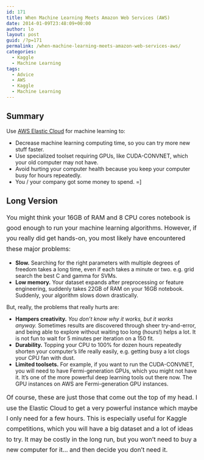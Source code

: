 ```yaml
---
id: 171
title: When Machine Learning Meets Amazon Web Services (AWS)
date: 2014-01-09T23:48:09+00:00
author: lo
layout: post
guid: /?p=171
permalink: /when-machine-learning-meets-amazon-web-services-aws/
categories:
  - Kaggle
  - Machine Learning
tags:
  - Advice
  - AWS
  - Kaggle
  - Machine Learning
---
```

## Summary

Use [AWS Elastic Cloud](http://aws.amazon.com/ec2/) for machine learning to:

  * Decrease machine learning computing time, so you can try more new stuff faster.
  * Use specialized toolset requiring GPUs, like CUDA-CONVNET, which your old computer may not have.
  * Avoid hurting your computer health because you keep your computer busy for hours repeatedly.
  * You / your company got some money to spend. =]

## Long Version

<span style="line-height: 1.714285714; font-size: 1rem;">You might think your 16GB of RAM and 8 CPU cores notebook is good enough to run your machine learning algorithms. However, if you really did get hands-on, you most likely have encountered these major problems:</span>

  * **Slow.** Searching for the right parameters with multiple degrees of freedom takes a long time, even if each takes a minute or two. e.g. grid search the best C and gamma for SVMs.
  * **Low memory.** Your dataset expands after preprocessing or feature engineering, suddenly takes 22GB of RAM on your 16GB notebook. Suddenly, your algorithm slows down drastically.

But, really, the problems that really hurts are:

  * **Hampers creativity.** _You don&#8217;t know why it works, but it works anyway._ Sometimes results are discovered through sheer try-and-error, and being able to explore without waiting too long (hours!) helps a lot. It is not fun to wait for 5 minutes per iteration on a 150 fit.
  * **Durability.** Topping your CPU to 100% for dozen hours repeatedly shorten your computer&#8217;s life really easily, e.g. getting busy a lot clogs your CPU fan with dust.
  * **Limited toolsets.** For example, if you want to run the CUDA-CONVNET, you will need to have Fermi-generation GPUs, which you might not have it. It&#8217;s one of the more powerful deep learning tools out there now. The GPU instances on AWS are Fermi-generation GPU instances.

<span style="line-height: 1.714285714; font-size: 1rem;">Of course, these are just those that come out the top of my head. I use the Elastic Cloud to get a very powerful instance which maybe I only need for a few hours. This is especially useful for </span><span style="line-height: 1.714285714; font-size: 1rem;">Kaggle competitions, which you will have a big dataset and a lot of ideas to try. It may be costly in the long run, but you won&#8217;t need to buy a new computer for it&#8230; and then decide you don&#8217;t need it.</span>